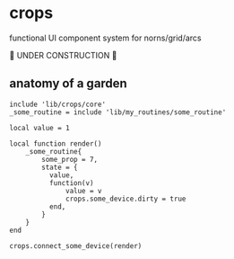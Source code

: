 # crops

functional UI component system for norns/grid/arcs

🚧 UNDER CONSTRUCTION 🚧

## anatomy of a garden

```
include 'lib/crops/core'
_some_routine = include 'lib/my_routines/some_routine'

local value = 1

local function render()
    _some_routine{
        some_prop = 7,
        state = { 
          value, 
          function(v) 
              value = v 
              crops.some_device.dirty = true
          end,
        }
    }
end

crops.connect_some_device(render)
```
